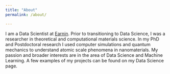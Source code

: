 ```yaml
---
title: "About"
permalink: /about/

---
```


I am a Data Scientist at [Earnin](https://www.earnin.com/). Prior to transitioning to Data Science, I was a researcher in theoretical and computational materials science. In my PhD and Postdoctoral research I used computer simulations and quantum mechanics to understand atomic scale phenomena in nanomaterials. My passion and broader interests are in the area of Data Science and Machine Learning. A few examples of my projects can be found on my Data Science page.
